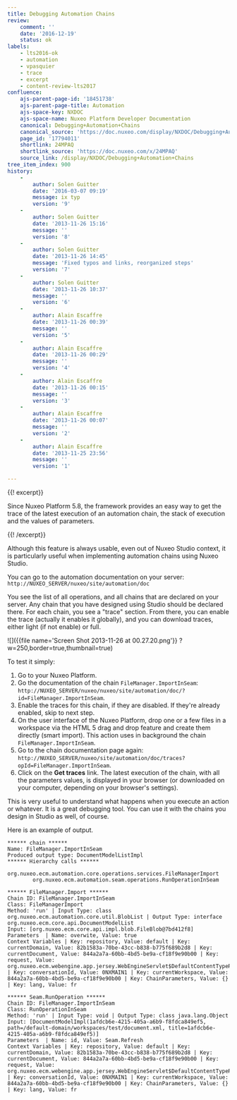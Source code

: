 ```yaml
---
title: Debugging Automation Chains
review:
    comment: ''
    date: '2016-12-19'
    status: ok
labels:
    - lts2016-ok
    - automation
    - vpasquier
    - trace
    - excerpt
    - content-review-lts2017
confluence:
    ajs-parent-page-id: '18451738'
    ajs-parent-page-title: Automation
    ajs-space-key: NXDOC
    ajs-space-name: Nuxeo Platform Developer Documentation
    canonical: Debugging+Automation+Chains
    canonical_source: 'https://doc.nuxeo.com/display/NXDOC/Debugging+Automation+Chains'
    page_id: '17794011'
    shortlink: 24MPAQ
    shortlink_source: 'https://doc.nuxeo.com/x/24MPAQ'
    source_link: /display/NXDOC/Debugging+Automation+Chains
tree_item_index: 900
history:
    -
        author: Solen Guitter
        date: '2016-03-07 09:19'
        message: ix typ
        version: '9'
    -
        author: Solen Guitter
        date: '2013-11-26 15:16'
        message: ''
        version: '8'
    -
        author: Solen Guitter
        date: '2013-11-26 14:45'
        message: 'Fixed typos and links, reorganized steps'
        version: '7'
    -
        author: Solen Guitter
        date: '2013-11-26 10:37'
        message: ''
        version: '6'
    -
        author: Alain Escaffre
        date: '2013-11-26 00:39'
        message: ''
        version: '5'
    -
        author: Alain Escaffre
        date: '2013-11-26 00:29'
        message: ''
        version: '4'
    -
        author: Alain Escaffre
        date: '2013-11-26 00:15'
        message: ''
        version: '3'
    -
        author: Alain Escaffre
        date: '2013-11-26 00:07'
        message: ''
        version: '2'
    -
        author: Alain Escaffre
        date: '2013-11-25 23:56'
        message: ''
        version: '1'

---
```

{{! excerpt}}

Since Nuxeo Platform 5.8, the framework provides an easy way to get the trace of the latest execution of an automation chain, the stack of execution and the values of parameters.

{{! /excerpt}}

Although this feature is always usable, even out of Nuxeo Studio context, it is particularly useful when implementing automation chains using Nuxeo Studio.

You can go to the automation documentation on your server: `http://NUXEO_SERVER/nuxeo/site/automation/doc`

You see the list of all operations, and all chains that are declared on your server. Any chain that you have designed using Studio should be declared there. For each chain, you see a  "trace" section. From there, you can enable the trace (actually it enables it globally), and you can download traces, either light (if not enable) or full.

![]({{file name='Screen Shot 2013-11-26 at 00.27.20.png'}} ?w=250,border=true,thumbnail=true)

To test it simply:

1.  Go to your Nuxeo Platform.
2.  Go the documentation of the chain `FileManager.ImportInSeam`: `http://NUXEO_SERVER/nuxeo/nuxeo/site/automation/doc/?id=FileManager.ImportInSeam`.
3.  Enable the traces for this chain, if they are disabled. If they're already enabled, skip to next step.
4.  On the user interface of the Nuxeo Platform, drop one or a few files in a workspace via the HTML 5 drag and drop feature and create them directly (smart import).
    This action uses in background the chain `FileManager.ImportInSeam`.
5.  Go to the chain documentation page again: `http://NUXEO_SERVER/nuxeo/site/automation/doc/traces?opId=FileManager.ImportInSeam`.
6.  Click on the **Get traces** link.
    The latest execution of the chain, with all the parameters values, is displayed in your browser (or downloaded on your computer, depending on your browser's settings).

This is very useful to understand what happens when you execute an action or whatever. It is a great debugging tool. You can use it with the chains you design in Studio as well, of course.

Here is an example of output.

```
****** chain ******
Name: FileManager.ImportInSeam
Produced output type: DocumentModelListImpl
****** Hierarchy calls ******
	org.nuxeo.ecm.automation.core.operations.services.FileManagerImport
		org.nuxeo.ecm.automation.seam.operations.RunOperationInSeam

****** FileManager.Import ******
Chain ID: FileManager.ImportInSeam
Class: FileManagerImport
Method: 'run' | Input Type: class org.nuxeo.ecm.automation.core.util.BlobList | Output Type: interface org.nuxeo.ecm.core.api.DocumentModelList
Input: [org.nuxeo.ecm.core.api.impl.blob.FileBlob@7bd412f8]
Parameters  | Name: overwite, Value: true
Context Variables | Key: repository, Value: default | Key: currentDomain, Value: 82b1583a-70be-43cc-b838-b775f689b2d8 | Key: currentDocument, Value: 844a2a7a-60bb-4bd5-be9a-cf18f9e90b00 | Key: request, Value: org.nuxeo.ecm.webengine.app.jersey.WebEngineServlet$DefaultContentTypeRequestWrapper@ca92e18 | Key: conversationId, Value: 0NXMAIN1 | Key: currentWorkspace, Value: 844a2a7a-60bb-4bd5-be9a-cf18f9e90b00 | Key: ChainParameters, Value: {} | Key: lang, Value: fr

****** Seam.RunOperation ******
Chain ID: FileManager.ImportInSeam
Class: RunOperationInSeam
Method: 'run' | Input Type: void | Output Type: class java.lang.Object
Input: [DocumentModelImpl(1afdcb6e-4215-405a-a6b9-f8fdca849ef5, path=/default-domain/workspaces/test/document.xml, title=1afdcb6e-4215-405a-a6b9-f8fdca849ef5)]
Parameters  | Name: id, Value: Seam.Refresh
Context Variables | Key: repository, Value: default | Key: currentDomain, Value: 82b1583a-70be-43cc-b838-b775f689b2d8 | Key: currentDocument, Value: 844a2a7a-60bb-4bd5-be9a-cf18f9e90b00 | Key: request, Value: org.nuxeo.ecm.webengine.app.jersey.WebEngineServlet$DefaultContentTypeRequestWrapper@ca92e18 | Key: conversationId, Value: 0NXMAIN1 | Key: currentWorkspace, Value: 844a2a7a-60bb-4bd5-be9a-cf18f9e90b00 | Key: ChainParameters, Value: {} | Key: lang, Value: fr
```
